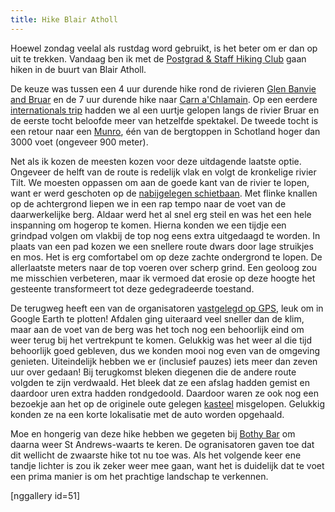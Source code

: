 ```yaml
---
title: Hike Blair Atholl
---
```

[1]: https://www.facebook.com/groups/PGStaffHiking/
[2]: http://www.walkhighlands.co.uk/perthshire/glen-banvie.shtml
[3]: http://www.walkhighlands.co.uk/perthshire/carn-a-chlamain.shtml
[4]: /?ai1ec_event=internationals-trip&instance_id= "Internationals trip"
[5]: http://www.walkhighlands.co.uk/munros/
[6]: http://www.westatholl.org.uk/WebPageStuff/HillWalkersnew.html
[7]: /asset/2014-Hike-Blair-Athol.kml
[8]: http://www.undiscoveredscotland.co.uk/blairatholl/blaircastle/
[9]: http://www.highlandperthshire.com/restaurants-cafes/pubs---take-aways/bothy-bar-blair-atholl.aspx "Bothy Bar"

Hoewel zondag veelal als rustdag word gebruikt, is het beter om er dan op uit te trekken. Vandaag ben ik met de [Postgrad & Staff Hiking Club][1] gaan hiken in de buurt van Blair Atholl.

De keuze was tussen een 4 uur durende hike rond de rivieren [Glen Banvie and Bruar][2] en de 7 uur durende hike naar [Carn a'Chlamain][3]. Op een eerdere [internationals trip][4] hadden we al een uurtje gelopen langs de rivier Bruar en de eerste tocht beloofde meer van hetzelfde spektakel. De tweede tocht is een retour naar een [Munro][5], één van de bergtoppen in Schotland hoger dan 3000 voet (ongeveer 900 meter).

Net als ik kozen de meesten kozen voor deze uitdagende laatste optie. Ongeveer de helft van de route is redelijk vlak en volgt de kronkelige rivier Tilt. We moesten oppassen om aan de goede kant van de rivier te lopen, want er werd geschoten op de [nabijgelegen schietbaan][6]. Met flinke knallen op de achtergrond liepen we in een rap tempo naar de voet van de daarwerkelijke berg. Aldaar werd het al snel erg steil en was het een hele inspanning om hogerop te komen. Hierna konden we een tijdje een grindpad volgen om vlakbij de top nog eens extra uitgedaagd te worden. In plaats van een pad kozen we een snellere route dwars door lage struikjes en mos. Het is erg comfortabel om op deze zachte ondergrond te lopen. De allerlaatste meters naar de top voeren over scherp grind. Een geoloog zou me misschien verbeteren, maar ik vermoed dat erosie op deze hoogte het gesteente transformeert tot deze gedegradeerde toestand.

De terugweg heeft een van de organisatoren [vastgelegd op GPS][7], leuk om in Google Earth te plotten! Afdalen ging uiteraard veel sneller dan de klim, maar aan de voet van de berg was het toch nog een behoorlijk eind om weer terug bij het vertrekpunt te komen. Gelukkig was het weer al die tijd behoorlijk goed gebleven, dus we konden mooi nog even van de omgeving genieten. Uiteindelijk hebben we er (inclusief pauzes) iets meer dan zeven uur over gedaan! Bij terugkomst bleken diegenen die de andere route volgden te zijn verdwaald. Het bleek dat ze een afslag hadden gemist en daardoor uren extra hadden rondgedoold. Daardoor waren ze ook nog een bezoekje aan het op de originele oute gelegen [kasteel][8] misgelopen. Gelukkig konden ze na een korte lokalisatie met de auto worden opgehaald. 

Moe en hongerig van deze hike hebben we gegeten bij [Bothy Bar][9] om daarna weer St Andrews-waarts te keren. De ogranisatoren gaven toe dat dit wellicht de zwaarste hike tot nu toe was. Als het volgende keer ene tandje lichter is zou ik zeker weer mee gaan, want het is duidelijk dat te voet een prima manier is om het prachtige landschap te verkennen.

[nggallery id=51]